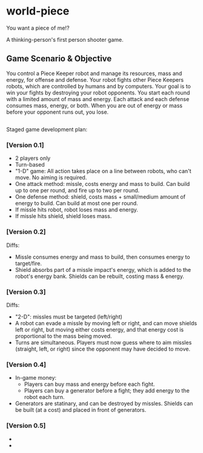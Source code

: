 # world-piece
You want a piece of me!?

A thinking-person's first person shooter game.

## Game Scenario &amp; Objective
You control a Piece Keeper robot and manage its resources, mass and energy, for offense and defense. Your robot fights other Piece Keepers robots, which are controlled by humans and by computers. Your goal is to win your fights by destroying your robot opponents. You start each round with a limited amount of mass and energy. Each attack and each defense consumes mass, energy, or both. When you are out of energy or mass before your opponent runs out, you lose.

##
Staged game development plan:

### [Version 0.1]
- 2 players only
- Turn-based
- &quot;1-D&quot; game: All action takes place on a line between robots, who can't move. No aiming is required.
- One attack method: missle, costs energy and mass to build. Can build up to one per round, and fire up to two per round.
- One defense method: shield, costs mass + small/medium amount of energy to build. Can build at most one per round.
- If missle hits robot, robot loses mass and energy.
- If missle hits shield, shield loses mass.

### [Version 0.2]
Diffs:
- Missle consumes energy and mass to build, then consumes energy to target/fire.
- Shield absorbs part of a missle impact's energy, which is added to the robot's energy bank. Shields can be rebuilt, costing mass &amp; energy.

### [Version 0.3]
Diffs:
- &quot;2-D&quot;: missles must be targeted (left/right)
- A robot can evade a missle by moving left or right, and can move shields left or right, but moving either costs energy, and that energy cost is proportional to the mass being moved.
- Turns are simultaneous. Players must now guess where to aim missles (straight, left, or right) since the opponent may have decided to move.

### [Version 0.4]
- In-game money:
  - Players can buy mass and energy before each fight.
  - Players can buy a generator before a fight; they add energy to the robot each turn.
- Generators are statinary, and can be destroyed by missles. Shields can be built (at a cost) and placed in front of generators.

### [Version 0.5]
-
-
